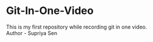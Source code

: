 # Git-In-One-Video
This is my first repository while recording git in one video.
<br>
Author - Supriya Sen
